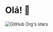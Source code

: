 

# Olá! 👋

![GitHub Org's stars](https://img.shields.io/github/stars/jamyle-elen?style=social)
<!--
### • Atualmente: Design Gráfico na escola técnica - Recife PE


<div align="end">
<img src="https://user-images.githubusercontent.com/110051309/214704434-c8fdc834-1ef1-4666-9b0a-e2ea15148f39.jpg" width=60> <img src="https://user-images.githubusercontent.com/110051309/214707041-629373ac-31f8-4a31-977a-406b60eb6d78.jpeg" width=60> 
</div>

<br/>

-->












<!--

<div><br>
  <img align="center" alt="Myle-Js" height="30" width="40" src="https://raw.githubusercontent.com/devicons/devicon/master/icons/javascript/javascript-plain.svg">
  <img align="center" alt="Myle-HTML" height="30" width="40" src="https://raw.githubusercontent.com/devicons/devicon/master/icons/html5/html5-original.svg">
  <img align="center" alt="Myle-CSS" height="30" width="40" src="https://raw.githubusercontent.com/devicons/devicon/master/icons/css3/css3-original.svg">
  <img align="center" alt="Myle-CSS" height="30" width="35" src="https://user-images.githubusercontent.com/110051309/214709025-656be295-9a4f-4182-840e-c6d2170ebefa.png">
  <img align="right" alt="Myle-assinatura" height="150" style="border-radius:50px;" src="https://user-images.githubusercontent.com/110051309/205395853-60aa00fd-9e20-4353-ab39-96291b9e9ad7.png">
</div>

-->

<!--
**Jamyle-Elen/jamyle-elen** is a ✨ _special_ ✨ repository because its `README.md` (this file) appears on your GitHub profile.

Here are some ideas to get you started:

- 🔭 I’m currently working on ...

- 🌱 I’m currently learning ...
- 👯 I’m looking to collaborate on ...
- 🤔 I’m looking for help with ...
- 💬 Ask me about ...
- 📫 How to reach me: ...
- 😄 Pronouns: ...
- ⚡ Fun fact: ...
-->

